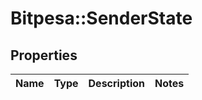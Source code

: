 # Bitpesa::SenderState

## Properties
Name | Type | Description | Notes
------------ | ------------- | ------------- | -------------


